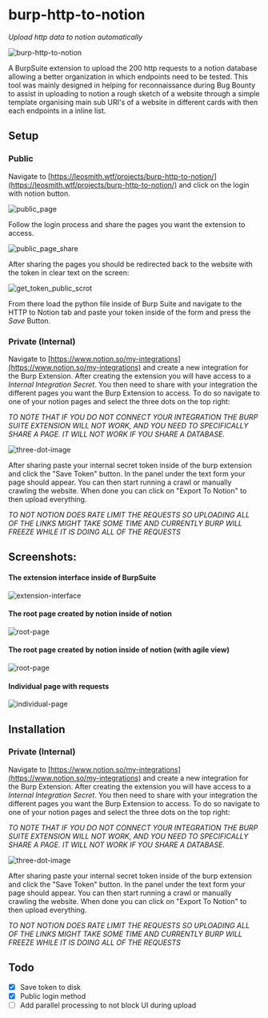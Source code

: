 burp-http-to-notion
====
*Upload http data to notion automatically*

![burp-http-to-notion](https://raw.githubusercontent.com/p4p1/burp-http-to-notion/main/assets/logo.png)

A BurpSuite extension to upload the 200 http requests to a notion database allowing
a better organization in which endpoints need to be tested. This tool was mainly
designed in helping for reconnaissance during Bug Bounty to assist in uploading to
notion a rough sketch of a website through a simple template organising main sub
URI's of a website in different cards with then each endpoints in a inline list.

## Setup

### Public
Navigate to [https://leosmith.wtf/projects/burp-http-to-notion/](https://leosmith.wtf/projects/burp-http-to-notion/)
and click on the login with notion button.

![public_page](https://raw.githubusercontent.com/p4p1/burp-http-to-notion/main/assets/public_page_scrot.png)

Follow the login process and share the pages you want the extension to access.

![public_page_share](https://raw.githubusercontent.com/p4p1/burp-http-to-notion/main/assets/public_2fa_step2.png)

After sharing the pages you should be redirected back to the website with the token
in clear text on the screen:

![get_token_public_scrot](https://raw.githubusercontent.com/p4p1/burp-http-to-notion/main/assets/get_token_public_scrot.png)

From there load the python file inside of Burp Suite and navigate to the HTTP to Notion
tab and paste your token inside of the form and press the *Save* Button.

### Private (Internal)
Navigate to [https://www.notion.so/my-integrations](https://www.notion.so/my-integrations)
and create a new integration for the Burp Extension. After creating the extension
you will have access to a *Internal Integration Secret*. You then need to share
with your integration the different pages you want the Burp Extension to access.
To do so navigate to one of your notion pages and select the three dots on the top
right:

_TO NOTE THAT IF YOU DO NOT CONNECT YOUR INTEGRATION THE BURP SUITE EXTENSION
WILL NOT WORK, AND YOU NEED TO SPECIFICALLY SHARE A PAGE. IT WILL NOT WORK IF YOU
SHARE A DATABASE._

![three-dot-image](https://raw.githubusercontent.com/p4p1/burp-http-to-notion/main/assets/how_to.png)

After sharing paste your internal secret token inside of the burp extension and
click the "Save Token" button. In the panel under the text form your page should
appear. You can then start running a crawl or manually crawling the website. When
done you can click on "Export To Notion" to then upload everything.

_TO NOT NOTION DOES RATE LIMIT THE REQUESTS SO UPLOADING ALL OF THE LINKS MIGHT TAKE
SOME TIME AND CURRENTLY BURP WILL FREEZE WHILE IT IS DOING ALL OF THE REQUESTS_

## Screenshots:

#### The extension interface inside of BurpSuite
![extension-interface](https://raw.githubusercontent.com/p4p1/burp-http-to-notion/main/assets/extention_scot.png)

#### The root page created by notion inside of notion
![root-page](https://raw.githubusercontent.com/p4p1/burp-http-to-notion/main/assets/sitemap_scrot.png)

#### The root page created by notion inside of notion (with agile view)
![root-page](https://raw.githubusercontent.com/p4p1/burp-http-to-notion/main/assets/canban_scrot.png)

#### Individual page with requests
![individual-page](https://raw.githubusercontent.com/p4p1/burp-http-to-notion/main/assets/idividual_card.png)

## Installation

### Private (Internal)
Navigate to [https://www.notion.so/my-integrations](https://www.notion.so/my-integrations)
and create a new integration for the Burp Extension. After creating the extension
you will have access to a *Internal Integration Secret*. You then need to share
with your integration the different pages you want the Burp Extension to access.
To do so navigate to one of your notion pages and select the three dots on the top
right:

_TO NOTE THAT IF YOU DO NOT CONNECT YOUR INTEGRATION THE BURP SUITE EXTENSION
WILL NOT WORK, AND YOU NEED TO SPECIFICALLY SHARE A PAGE. IT WILL NOT WORK IF YOU
SHARE A DATABASE._

![three-dot-image](https://raw.githubusercontent.com/p4p1/burp-http-to-notion/main/assets/how_to.png)

After sharing paste your internal secret token inside of the burp extension and
click the "Save Token" button. In the panel under the text form your page should
appear. You can then start running a crawl or manually crawling the website. When
done you can click on "Export To Notion" to then upload everything.

_TO NOT NOTION DOES RATE LIMIT THE REQUESTS SO UPLOADING ALL OF THE LINKS MIGHT TAKE
SOME TIME AND CURRENTLY BURP WILL FREEZE WHILE IT IS DOING ALL OF THE REQUESTS_


## Todo
 - [x] Save token to disk
 - [x] Public login method
 - [ ] Add parallel processing to not block UI during upload
